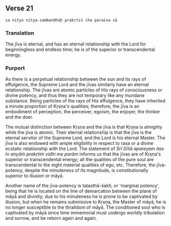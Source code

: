 ## Verse 21

    sa nityo nitya-sambandhaḥ prakṛtiś cha paraiva sā

### Translation

The jīva is eternal, and has an eternal relationship with the Lord for beginningless and endless time; he is of the superior or transcendental energy.

### Purport

As there is a perpetual relationship between the sun and its rays of effulgence, the Supreme Lord and the jīvas similarly have an eternal relationship. The jīvas are atomic particles of His rays of consciousness or divine potency, and thus they are not temporary like any mundane substance. Being particles of the rays of His effulgence, they have inherited a minute proportion of Kṛṣṇa's qualities; therefore, the jīva is an embodiment of perception, the perceiver, egoism, the enjoyer, the thinker and the doer.

The mutual distinction between Kṛṣṇa and the jīva is that Kṛṣṇa is almighty while the jīva is atomic. Their eternal relationship is that the jīva is the eternal servitor of the Supreme Lord, and the Lord is his eternal Master. The jīva is also endowed with ample eligibility in respect to rasa or a divine ecstatic relationship with the Lord. The statement of *Śrī Gītā apareyam itas tv anyāṁ prakṛtiṁ vidhi me parām* informs us that the jīvas are of Kṛṣṇa's superior or transcendental energy; all the qualities of the pure soul are transcendental to the eight material qualities of ego, etc. Therefore, the jīva-potency, despite the minuteness of its magnitude, is constitutionally superior to illusion or māyā.

Another name of the jīva-potency is taṭasthā-śakti, or 'marginal potency', being that he is located on the line of demarcation between the plane of māyā and divinity; due to his minuteness he is prone to be captivated by illusion, but when he remains submissive to Kṛṣṇa, the Master of māyā, he is no longer susceptible to the thralldom of māyā. The conditioned soul who is captivated by māyā since time immemorial must undergo worldly tribulation and sorrow, and be reborn again and again.

